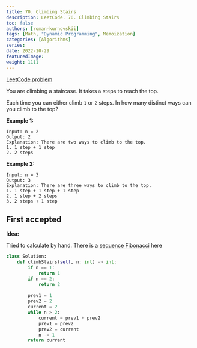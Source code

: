 ```yaml
---
title: 70. Climbing Stairs
description: LeetCode. 70. Climbing Stairs
toc: false
authors: [roman-kurnovskii]
tags: [Math, "Dynamic Programming", Memoization]
categories: [Algorithms]
series:
date: 2022-10-29
featuredImage:
weight: 1111
---
```


[LeetCode problem](https://leetcode.com/problems/climbing-stairs/)

You are climbing a staircase. It takes `n` steps to reach the top.

Each time you can either climb `1` or `2` steps. In how many distinct ways can you climb to the top?

**Example 1:**

    Input: n = 2
    Output: 2
    Explanation: There are two ways to climb to the top.
    1. 1 step + 1 step
    2. 2 steps

**Example 2:**

    Input: n = 3
    Output: 3
    Explanation: There are three ways to climb to the top.
    1. 1 step + 1 step + 1 step
    2. 1 step + 2 steps
    3. 2 steps + 1 step

## First accepted

**Idea:**

Tried to calculate by hand. There is a [sequence Fibonacci](https://www.mathsisfun.com/numbers/fibonacci-sequence.html) here

```python
class Solution:
    def climbStairs(self, n: int) -> int:
        if n == 1:
            return 1
        if n == 2:
            return 2
        
        prev1 = 1
        prev2 = 2
        current = 2
        while n > 2:
            current = prev1 + prev2
            prev1 = prev2
            prev2 = current
            n -= 1
        return current
```

